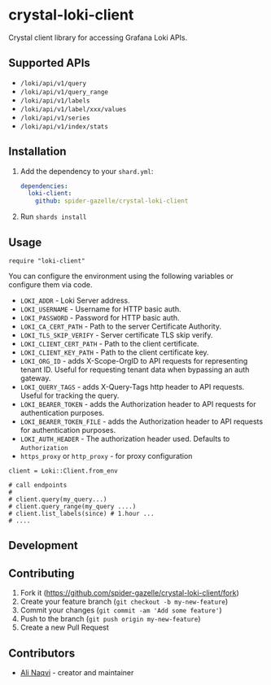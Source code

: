 # crystal-loki-client

Crystal client library for accessing Grafana Loki APIs.

## Supported APIs

* `/loki/api/v1/query`
* `/loki/api/v1/query_range`
* `/loki/api/v1/labels`
* `/loki/api/v1/label/xxx/values`
* `/loki/api/v1/series`
* `/loki/api/v1/index/stats`


## Installation

1. Add the dependency to your `shard.yml`:

   ```yaml
   dependencies:
     loki-client:
       github: spider-gazelle/crystal-loki-client
   ```

2. Run `shards install`

## Usage

```crystal
require "loki-client"
```

You can configure the environment using the following variables or configure them via code.

* `LOKI_ADDR` - Loki Server address.
* `LOKI_USERNAME` - Username for HTTP basic auth.
* `LOKI_PASSWORD` - Password for HTTP basic auth.
* `LOKI_CA_CERT_PATH` - Path to the server Certificate Authority.
* `LOKI_TLS_SKIP_VERIFY` - Server certificate TLS skip verify.
* `LOKI_CLIENT_CERT_PATH` - Path to the client certificate.
* `LOKI_CLIENT_KEY_PATH` - Path to the client certificate key.
* `LOKI_ORG_ID` - adds X-Scope-OrgID to API requests for representing tenant ID. Useful for requesting tenant data when bypassing an auth gateway.
* `LOKI_QUERY_TAGS` - adds X-Query-Tags http header to API requests. Useful for tracking the query.
* `LOKI_BEARER_TOKEN` - adds the Authorization header to API requests for authentication purposes.
* `LOKI_BEARER_TOKEN_FILE` - adds the Authorization header to API requests for authentication purposes.
* `LOKI_AUTH_HEADER` - The authorization header used. Defaults to `Authorization`
* `https_proxy` or `http_proxy` - for proxy configuration 


```crystal
client = Loki::Client.from_env

# call endpoints
#
# client.query(my_query...)
# client.query_range(my_query ....)
# client.list_labels(since) # 1.hour ...
# ....
```

## Development



## Contributing

1. Fork it (<https://github.com/spider-gazelle/crystal-loki-client/fork>)
2. Create your feature branch (`git checkout -b my-new-feature`)
3. Commit your changes (`git commit -am 'Add some feature'`)
4. Push to the branch (`git push origin my-new-feature`)
5. Create a new Pull Request


## Contributors

- [Ali Naqvi](https://github.com/naqvis) - creator and maintainer
